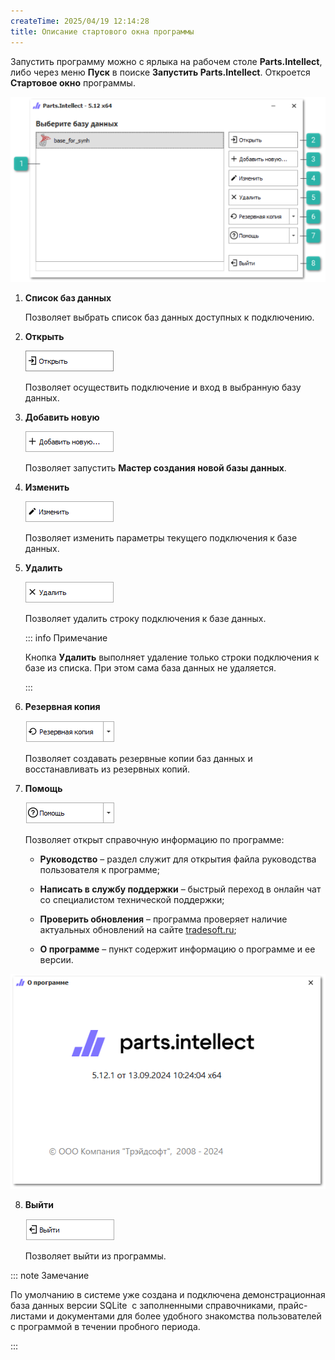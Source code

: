 ```yaml
---
createTime: 2025/04/19 12:14:28
title: Описание стартового окна программы
---
```

Запустить программу можно с ярлыка на рабочем столе **Parts.Intellect**, либо через меню **Пуск** в поиске **Запустить Parts.Intellect**. Откроется **Стартовое окно** программы.

![](../../assets/guide/Aspose.Words.6f13226c-9016-4dda-be57-653ed66d987a.032.png)

1.  **Список баз данных**

    Позволяет выбрать список баз данных доступных к подключению.

2. **Открыть**

    ![](../../assets/guide/Aspose.Words.6f13226c-9016-4dda-be57-653ed66d987a.035.png)

    Позволяет осуществить подключение и вход в выбранную базу данных.

3. **Добавить новую** 

    ![](../../assets/guide/Aspose.Words.6f13226c-9016-4dda-be57-653ed66d987a.037.png)

    Позволяет запустить **Мастер создания новой базы данных**.

4. **Изменить**

    ![](../../assets/guide/Aspose.Words.6f13226c-9016-4dda-be57-653ed66d987a.039.png)

    Позволяет изменить параметры текущего подключения к базе данных.

5. **Удалить**

    ![](../../assets/guide/Aspose.Words.6f13226c-9016-4dda-be57-653ed66d987a.041.png)

    Позволяет удалить строку подключения к базе данных.

    ::: info Примечание

    Кнопка **Удалить** выполняет удаление только строки подключения к базе из списка. При этом сама база данных не удаляется.

    :::

6. **Резервная копия**

    ![](../../assets/guide/Aspose.Words.6f13226c-9016-4dda-be57-653ed66d987a.043.png)

    Позволяет создавать резервные копии баз данных и восстанавливать из резервных копий.

7. **Помощь**

    ![](../../assets/guide/Aspose.Words.6f13226c-9016-4dda-be57-653ed66d987a.045.png)

    Позволяет открыт справочную информацию по программе:

    - **Руководство** – раздел служит для открытия файла руководства пользователя к программе;

    - **Написать в службу поддержки** – быстрый переход в онлайн чат со специалистом технической поддержки;

    - **Проверить обновления** – программа проверяет наличие актуальных обновлений на сайте [tradesoft.ru](https://www.tradesoft.ru/personal/my-products/);

    - **О программе** – пункт содержит информацию о программе и ее версии.

![](../../assets/guide/Aspose.Words.6f13226c-9016-4dda-be57-653ed66d987a.046.png)

8. **Выйти**

    ![](../../assets/guide/Aspose.Words.6f13226c-9016-4dda-be57-653ed66d987a.048.png)

    Позволяет выйти из программы.

::: note Замечание

По умолчанию в системе уже создана и подключена демонстрационная база данных версии SQLite  с заполненными справочниками, прайс-листами и документами для более удобного знакомства пользователей с программой в течении пробного периода.

:::